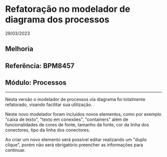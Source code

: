 # Refatoração no modelador de diagrama dos processos
29/03/2023
## Melhoria
## Referência: BPM8457
## Módulo: Processos
***

Nesta versão o modelador de processos via diagrama foi totalmente refatorado, visando facilitar sua utilização.

Neste novo modelador foram incluídos novos elementos, como por exemplo "caixa de texto", "texto em conexões", "containers" além de funcionalidades de cores de fonte, tamanho da fonte, cor da linha dos conectores, tipo da linha dos conectores.

Ao criar um novo elemento será possível editar realizando um "duplo clique", porém não será obrigatório preencher as informações para continuar.